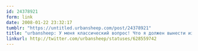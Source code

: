 ```yaml
---
id: 24378921
form: link
date: 2008-01-22 23:32:17
tumblr: "https://untitled.urbansheep.com/post/24378921"
title: "urbansheep: У меня классический вопрос! Что я должен вынести из сказанного? Дети! Когда будете делать доклад, всегда сначала отвечайте на этот вопрос!"
linkurl: http://twitter.com/urbansheep/statuses/628559742
---
```


